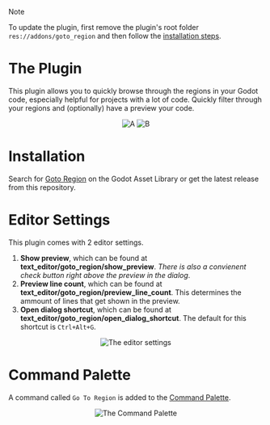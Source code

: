 > [!NOTE]
> To update the plugin, first remove the plugin's root folder ```res://addons/goto_region``` and then follow the [installation steps](https://github.com/TheLsbt/Goto-Region-Plugin#installation).

# The Plugin
This plugin allows you to quickly browse through the regions in your Godot code, especially helpful for projects with a lot of code. Quickly filter through your regions and (optionally) have a preview your code.
<p align="center">
  <img src="https://github.com/TheLsbt/Goto-Region-Plugin/blob/main/assets/A.png" alt="A" />
  <img src="https://github.com/TheLsbt/Goto-Region-Plugin/blob/main/assets/B.png" alt="B" />
</p>

# Installation
Search for [Goto Region](https://godotengine.org/asset-library/asset/3655) on the Godot Asset Library or get the latest release from this repository.

# Editor Settings
This plugin comes with 2 editor settings.
1. **Show preview**, which can be found at **text_editor/goto_region/show_preview**. *There is also a convienent check button right above the preview in the dialog*.
2. **Preview line count**, which can be found at **text_editor/goto_region/preview_line_count**. This determines the ammount of lines that get shown in the preview.
3. **Open dialog shortcut**, which can be found at **text_editor/goto_region/open_dialog_shortcut**. The default for this shortcut is ```Ctrl+Alt+G```.
<p align="center">
  <img src="https://github.com/TheLsbt/Goto-Region-Plugin/blob/main/assets/D.png" alt="The editor settings" />
</p>

# Command Palette
A command called ```Go To Region``` is added to the [Command Palette](https://docs.godotengine.org/en/stable/classes/class_editorcommandpalette.html#editorcommandpalette). 
<p align="center">
  <img src="https://github.com/TheLsbt/Goto-Region-Plugin/blob/main/assets/C.png" alt="The Command Palette" />
</p>
